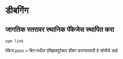 # डीबगिंग

## जागतिक स्तरावर स्थानिक पॅकेजेस स्थापित करा

`npm link`

पॅकेज.json > बिन मधील एक्झिक्युटेबल डीबग करण्यासाठी हे सोयीचे आहे